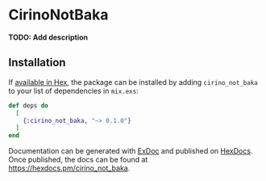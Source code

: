 # CirinoNotBaka

**TODO: Add description**

## Installation

If [available in Hex](https://hex.pm/docs/publish), the package can be installed
by adding `cirino_not_baka` to your list of dependencies in `mix.exs`:

```elixir
def deps do
  [
    {:cirino_not_baka, "~> 0.1.0"}
  ]
end
```

Documentation can be generated with [ExDoc](https://github.com/elixir-lang/ex_doc)
and published on [HexDocs](https://hexdocs.pm). Once published, the docs can
be found at <https://hexdocs.pm/cirino_not_baka>.

